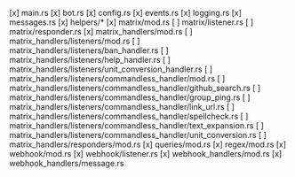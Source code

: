 [x] main.rs
[x] bot.rs
[x] config.rs
[x] events.rs
[x] logging.rs
[x] messages.rs
[x] helpers/*
[x] matrix/mod.rs
[ ] matrix/listener.rs
[ ] matrix/responder.rs
[x] matrix_handlers/mod.rs
[ ] matrix_handlers/listeners/mod.rs
[ ] matrix_handlers/listeners/ban_handler.rs
[ ] matrix_handlers/listeners/help_handler.rs
[ ] matrix_handlers/listeners/unit_conversion_handler.rs
[ ] matrix_handlers/listeners/commandless_handler/mod.rs
[ ] matrix_handlers/listeners/commandless_handler/github_search.rs
[ ] matrix_handlers/listeners/commandless_handler/group_ping.rs
[ ] matrix_handlers/listeners/commandless_handler/link_url.rs
[ ] matrix_handlers/listeners/commandless_handler/spellcheck.rs
[ ] matrix_handlers/listeners/commandless_handler/text_expansion.rs
[ ] matrix_handlers/listeners/commandless_handler/unit_conversion.rs
[ ] matrix_handlers/responders/mod.rs
[x] queries/mod.rs
[x] regex/mod.rs
[x] webhook/mod.rs
[x] webhook/listener.rs
[x] webhook_handlers/mod.rs
[x] webhook_handlers/message.rs